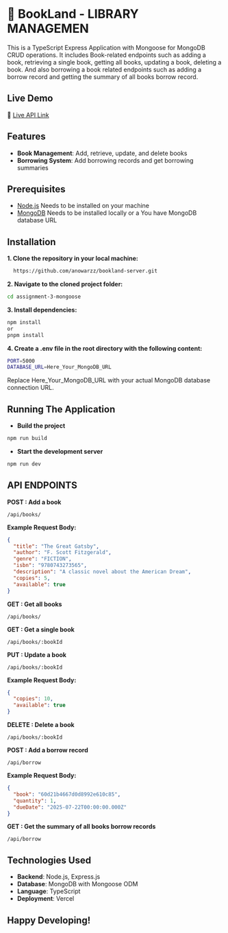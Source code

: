 # 📃 BookLand - LIBRARY MANAGEMEN

This is a TypeScript Express Application with Mongoose for MongoDB CRUD operations. It includes Book-related endpoints such as adding a book, retrieving a single book, getting all books, updating a book, deleting a book.
And also borrowing a book related endpoints such as adding a borrow record and getting the summary of all books borrow record.

## Live Demo

🔗 [Live API Link](https://bookland-server.vercel.app/)

## Features

- **Book Management**: Add, retrieve, update, and delete books
- **Borrowing System**: Add borrowing records and get borrowing summaries

## Prerequisites

- [Node.js](https://nodejs.org/) Needs to be installed on your machine
- [MongoDB](https://www.mongodb.com/) Needs to be installed locally or a You have MongoDB database URL

## Installation

**1. Clone the repository in your local machine:**

```bash
  https://github.com/anowarzz/bookland-server.git
```

**2. Navigate to the cloned project folder:**

```bash
cd assignment-3-mongoose
```

**3. Install dependencies:**

```bash
npm install
or
pnpm install
```

**4. Create a .env file in the root directory with the following content:**

```bash
PORT=5000
DATABASE_URL=Here_Your_MongoDB_URL
```

Replace Here_Your_MongoDB_URL with your actual MongoDB database connection URL.

## Running The Application

- **Build the project**

```bash
npm run build
```

- **Start the development server**

```bash
npm run dev

```

## API ENDPOINTS

**POST : Add a book**

```code
/api/books/
```

**Example Request Body:**

```json
{
  "title": "The Great Gatsby",
  "author": "F. Scott Fitzgerald",
  "genre": "FICTION",
  "isbn": "9780743273565",
  "description": "A classic novel about the American Dream",
  "copies": 5,
  "available": true
}
```

**GET : Get all books**

```code
/api/books/
```

**GET : Get a single book**

```code
/api/books/:bookId
```

**PUT : Update a book**

```code
/api/books/:bookId
```

**Example Request Body:**

```json
{
  "copies": 10,
  "available": true
}
```

**DELETE : Delete a book**

```code
/api/books/:bookId
```

**POST : Add a borrow record**

```code
/api/borrow
```

**Example Request Body:**

```json
{
  "book": "60d21b4667d0d8992e610c85",
  "quantity": 1,
  "dueDate": "2025-07-22T00:00:00.000Z"
}
```

**GET : Get the summary of all books borrow records**

```code
/api/borrow
```

## Technologies Used

- **Backend**: Node.js, Express.js
- **Database**: MongoDB with Mongoose ODM
- **Language**: TypeScript
- **Deployment**: Vercel

## Happy Developing! 
